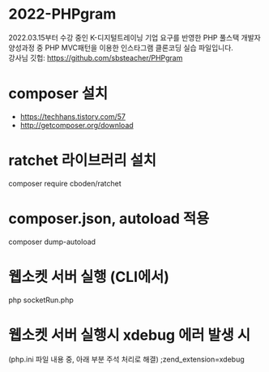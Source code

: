 # 2022-PHPgram
2022.03.15부터 수강 중인 K-디지털트레이닝 기업 요구를 반영한 PHP 풀스택 개발자 양성과정 중 PHP MVC패턴을 이용한 인스타그램 클론코딩 실습 파일입니다. <br>
강사님 깃헙: https://github.com/sbsteacher/PHPgram
# composer 설치
  - https://techhans.tistory.com/57
  - http://getcomposer.org/download


# ratchet 라이브러리 설치
  composer require cboden/ratchet

# composer.json, autoload 적용
  
  composer dump-autoload




# 웹소켓 서버 실행 (CLI에서)
  php socketRun.php




# 웹소켓 서버 실행시 xdebug 에러 발생 시
  
  (php.ini 파일 내용 중, 아래 부분 주석 처리로 해결)
  ;zend_extension=xdebug
